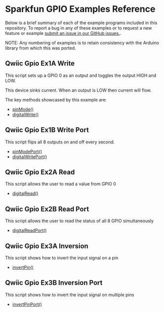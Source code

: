 # Sparkfun GPIO Examples Reference
Below is a brief summary of each of the example programs included in this repository. To report a bug in any of these examples or to request a new feature or example [submit an issue in our GitHub issues.](https://github.com/sparkfun/qwiic_gpio_py/issues). 

NOTE: Any numbering of examples is to retain consistency with the Arduino library from which this was ported. 

## Qwiic Gpio Ex1A Write
This script sets up a GPIO 0 as an output and toggles
   the output HIGH and LOW.
 
   This device sinks current. When an output is LOW then current will flow.

The key methods showcased by this example are:
- [pinMode()](https://docs.sparkfun.com/qwiic_gpio_py/classqwiic__gpio_1_1_qwiic_g_p_i_o.html#a88956a5327174e453c9f247ae7ea2a07)
- [digitalWrite()](https://docs.sparkfun.com/qwiic_gpio_py/classqwiic__gpio_1_1_qwiic_g_p_i_o.html#a4cd696748424967345528fabe4fc22fa)

## Qwiic Gpio Ex1B Write Port
This script flips all 8 outputs on and off every second.
- [pinModePort()](https://docs.sparkfun.com/qwiic_gpio_py/classqwiic__gpio_1_1_qwiic_g_p_i_o.html#a0f80b0d4eb2872e5bbdd1eefffcf04cc)
- [digitalWritePort()](https://docs.sparkfun.com/qwiic_gpio_py/classqwiic__gpio_1_1_qwiic_g_p_i_o.html#a52c93eb9bb28236c9b6fffe3456e2249)

## Qwiic Gpio Ex2A Read
This script allows the user to read a value from GPIO 0
- [digitalRead()](https://docs.sparkfun.com/qwiic_gpio_py/classqwiic__gpio_1_1_qwiic_g_p_i_o.html#a98403a1293a99ff4411cc6a4cca5e691)

## Qwiic Gpio Ex2B Read Port
This script allows the user to read the status of all 8 GPIO simultaneously
- [digitalReadPort()](https://docs.sparkfun.com/qwiic_gpio_py/classqwiic__gpio_1_1_qwiic_g_p_i_o.html#a6d86c74b1969a08272de93aeaeb128c5)

## Qwiic Gpio Ex3A Inversion
This script shows how to invert the input signal on a pin
- [invertPin()](https://docs.sparkfun.com/qwiic_gpio_py/classqwiic__gpio_1_1_qwiic_g_p_i_o.html#af3e28ee15c8bf6dd94d307f3d05c5430)

## Qwiic Gpio Ex3B Inversion Port
This script shows how to invert the input signal on multiple pins
- [invertPinPort()](https://docs.sparkfun.com/qwiic_gpio_py/classqwiic__gpio_1_1_qwiic_g_p_i_o.html#a9540c7dbd1b6b10191cf3f7aed9c91b1)


